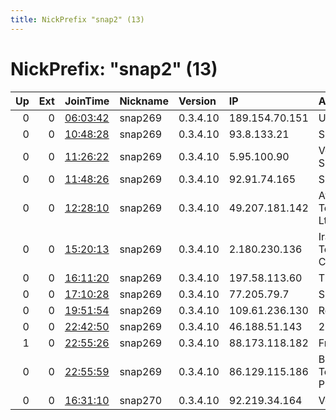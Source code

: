 ```yaml
---
title: NickPrefix "snap2" (13)
---
```


# NickPrefix: "snap2" (13)

|   Up |   Ext | JoinTime                                                                                            | Nickname   | Version   | IP             | AS                                       | CC   |   ORp |   Dirp | OS    | Contact   |   eFamMembers |
|-----:|------:|:----------------------------------------------------------------------------------------------------|:-----------|:----------|:---------------|:-----------------------------------------|:-----|------:|-------:|:------|:----------|--------------:|
|    0 |     0 | [06:03:42](https://metrics.torproject.org/rs.html#details/971B6DF0C3716909FFBEC5E7E1E3C8EFA748931F) | snap269    | 0.3.4.10  | 189.154.70.151 | Uninet S.A. de C.V.                      | mx   | 33431 |      0 | Linux | None      |             1 |
|    0 |     0 | [10:48:28](https://metrics.torproject.org/rs.html#details/E2D28EE6C120FA9C5323F6E7D0967961B61F3F8C) | snap269    | 0.3.4.10  | 93.8.133.21    | SFR SA                                   | fr   | 36837 |      0 | Linux | None      |             1 |
|    0 |     0 | [11:26:22](https://metrics.torproject.org/rs.html#details/62D9F72299DF211315D2116E2E14549EE6F2F33A) | snap269    | 0.3.4.10  | 5.95.100.90    | Vodafone Italia S.p.A.                   | it   | 46877 |      0 | Linux | None      |             1 |
|    0 |     0 | [11:48:26](https://metrics.torproject.org/rs.html#details/877BE465F0EE4C8425A27DEE65DFD9F40F1D82E4) | snap269    | 0.3.4.10  | 92.91.74.165   | SFR SA                                   | fr   | 43849 |      0 | Linux | None      |             1 |
|    0 |     0 | [12:28:10](https://metrics.torproject.org/rs.html#details/850154D6BA676BCFD8C83BC396C0F2DCC65FAA1A) | snap269    | 0.3.4.10  | 49.207.181.142 | Atria Convergence Technologies Pvt. Ltd. | in   | 43411 |      0 | Linux | None      |             1 |
|    0 |     0 | [15:20:13](https://metrics.torproject.org/rs.html#details/C3BEF4957476AE6BAD12EBDF686A31738BB7B405) | snap269    | 0.3.4.10  | 2.180.230.136  | Iran Telecommunication Company PJS       | ir   | 41267 |      0 | Linux | None      |             1 |
|    0 |     0 | [16:11:20](https://metrics.torproject.org/rs.html#details/67DE96C3F31FD938E57337E1EA3E630569816098) | snap269    | 0.3.4.10  | 197.58.113.60  | TE-AS                                    | eg   | 36687 |      0 | Linux | None      |             1 |
|    0 |     0 | [17:10:28](https://metrics.torproject.org/rs.html#details/DC8006091C9C3A4FEA0D1AB03EDD11C878937F9C) | snap269    | 0.3.4.10  | 77.205.79.7    | SFR SA                                   | fr   | 33979 |      0 | Linux | None      |             1 |
|    0 |     0 | [19:51:54](https://metrics.torproject.org/rs.html#details/3B4CA9973EDF7B4E70D2428DB3556D95892C9AAE) | snap269    | 0.3.4.10  | 109.61.236.130 | Rostelecom                               | ru   | 46007 |      0 | Linux | None      |             1 |
|    0 |     0 | [22:42:50](https://metrics.torproject.org/rs.html#details/3F68471ED3ACB7DF2CA88641A6F79091262229AB) | snap269    | 0.3.4.10  | 46.188.51.143  | 2COM Co Ltd.                             | ru   | 44759 |      0 | Linux | None      |             1 |
|    1 |     0 | [22:55:26](https://metrics.torproject.org/rs.html#details/01E63E37D14A631417DBA546BAB14605AE56988C) | snap269    | 0.3.4.10  | 88.173.118.182 | Free SAS                                 | fr   | 34675 |      0 | Linux | None      |             1 |
|    0 |     0 | [22:55:59](https://metrics.torproject.org/rs.html#details/4CD4E988E7B3496DBE29E4C4040CFD4452FE71AB) | snap269    | 0.3.4.10  | 86.129.115.186 | British Telecommunications PLC           | gb   | 36103 |      0 | Linux | None      |             1 |
|    0 |     0 | [16:31:10](https://metrics.torproject.org/rs.html#details/EC4C5FE5B5C92C66DBAD9067DEB7D5BDAE78DC58) | snap270    | 0.3.4.10  | 92.219.34.164  | Vodafone GmbH                            | de   | 34081 |      0 | Linux | None      |             1 |
